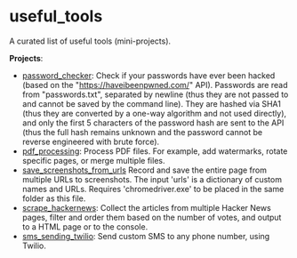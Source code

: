 # useful_tools
A curated list of useful tools (mini-projects).

**Projects**:
- [password_checker](https://github.com/OAndris/useful_tools/tree/master/password_checker): Check if your passwords have ever been hacked (based on the "https://haveibeenpwned.com/" API).
Passwords are read from "passwords.txt", separated by newline (thus they are not passed to and cannot be saved by the command line).
They are hashed via SHA1 (thus they are converted by a one-way algorithm and not used directly),
and only the first 5 characters of the password hash are sent to the API (thus the full hash remains unknown and the password cannot be reverse engineered with brute force).
- [pdf_processing](https://github.com/OAndris/useful_tools/tree/master/pdf_processing): Process PDF files. For example, add watermarks, rotate specific pages, or merge multiple files.
- [save_screenshots_from_urls](https://github.com/OAndris/useful_tools/tree/master/save_screenshots_from_urls) Record and save the entire page from multiple URLs to screenshots.
The input 'urls' is a dictionary of custom names and URLs.
Requires 'chromedriver.exe' to be placed in the same folder as this file.
- [scrape_hackernews](https://github.com/OAndris/useful_tools/tree/master/scrape_hackernews): Collect the articles from multiple Hacker News pages, filter and order them based on the number of votes, and output to a HTML page or to the console.
- [sms_sending_twilio](https://github.com/OAndris/useful_tools/tree/master/sms_sending_twilio): Send custom SMS to any phone number, using Twilio.
